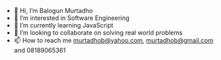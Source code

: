 - 👋 Hi, I’m Balogun Murtadho
- 👀 I’m interested in Software Engineering
- 🌱 I’m currently learning JavaScript
- 💞 I’m looking to collaborate on solving real world problems
- 📫 How to reach me murtadhob@yahoo.com, murtadhob@gmail.com and 08189065361

<!---
Cashkid500/Cashkid500 is a ✨ special ✨ repository because its `README.md` (this file) appears on your GitHub profile.
You can click the Preview link to take a look at your changes.
--->
